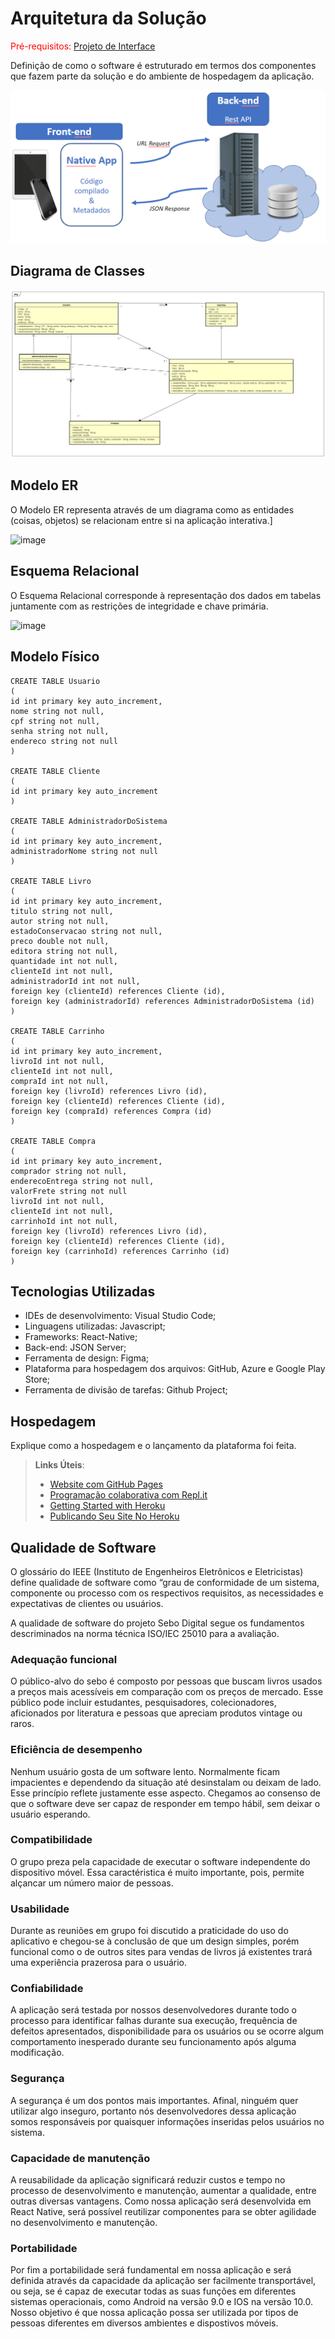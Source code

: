 # Arquitetura da Solução

<span style="color:red">Pré-requisitos: <a href="3-Projeto de Interface.md"> Projeto de Interface</a></span>

Definição de como o software é estruturado em termos dos componentes que fazem parte da solução e do ambiente de hospedagem da aplicação.

![Arquitetura da Solução](img/02-mob-arch.png)

## Diagrama de Classes

![Diagramadeclasses](img/DiagramaDeClassesv2.png)

## Modelo ER

O Modelo ER representa através de um diagrama como as entidades (coisas, objetos) se relacionam entre si na aplicação interativa.]

![image](https://user-images.githubusercontent.com/103009155/225174291-1c78aee8-ce74-4617-b76b-4f8a33a9aa49.png)

## Esquema Relacional

O Esquema Relacional corresponde à representação dos dados em tabelas juntamente com as restrições de integridade e chave primária.

![image](https://user-images.githubusercontent.com/103009155/225178765-3b482514-50d7-441b-a504-72d5e438e925.png)

## Modelo Físico

```
CREATE TABLE Usuario
(
id int primary key auto_increment,
nome string not null,
cpf string not null,
senha string not null,
endereco string not null
)

CREATE TABLE Cliente
(
id int primary key auto_increment
)

CREATE TABLE AdministradorDoSistema
(
id int primary key auto_increment,
administradorNome string not null
)

CREATE TABLE Livro
(
id int primary key auto_increment,
titulo string not null,
autor string not null,
estadoConservacao string not null,
preco double not null,
editora string not null,
quantidade int not null,
clienteId int not null,
administradorId int not null,
foreign key (clienteId) references Cliente (id),
foreign key (administradorId) references AdministradorDoSistema (id)
)

CREATE TABLE Carrinho
(
id int primary key auto_increment,
livroId int not null,
clienteId int not null,
compraId int not null,
foreign key (livroId) references Livro (id),
foreign key (clienteId) references Cliente (id),
foreign key (compraId) references Compra (id)
)

CREATE TABLE Compra
(
id int primary key auto_increment,
comprador string not null,
enderecoEntrega string not null,
valorFrete string not null
livroId int not null,
clienteId int not null,
carrinhoId int not null,
foreign key (livroId) references Livro (id),
foreign key (clienteId) references Cliente (id),
foreign key (carrinhoId) references Carrinho (id)
)

```

## Tecnologias Utilizadas

* IDEs de desenvolvimento: Visual Studio Code;
* Linguagens utilizadas: Javascript;
* Frameworks: React-Native;
* Back-end: JSON Server;
* Ferramenta de design: Figma;
* Plataforma para hospedagem dos arquivos: GitHub, Azure e Google Play Store; 
* Ferramenta de divisão de tarefas: Github Project;

## Hospedagem

Explique como a hospedagem e o lançamento da plataforma foi feita.

> **Links Úteis**:
>
> - [Website com GitHub Pages](https://pages.github.com/)
> - [Programação colaborativa com Repl.it](https://repl.it/)
> - [Getting Started with Heroku](https://devcenter.heroku.com/start)
> - [Publicando Seu Site No Heroku](http://pythonclub.com.br/publicando-seu-hello-world-no-heroku.html)

## Qualidade de Software

O glossário do IEEE (Instituto de Engenheiros Eletrônicos e Eletricistas) define qualidade de software como “grau de conformidade de um sistema, componente ou processo com os respectivos requisitos, as necessidades e expectativas de clientes ou usuários.

A qualidade de software do projeto Sebo Digital segue os fundamentos descriminados na norma técnica ISO/IEC 25010 para a avaliação.

### Adequação funcional

O público-alvo do sebo é composto por pessoas que buscam livros usados a preços mais acessíveis em comparação com os preços de mercado. Esse público pode incluir estudantes, pesquisadores, colecionadores, aficionados por literatura e pessoas que apreciam produtos vintage ou raros.

### Eficiência de desempenho

Nenhum usuário gosta de um software lento. Normalmente ficam impacientes e dependendo da situação até desinstalam ou deixam de lado. Esse princípio reflete justamente esse aspecto. Chegamos ao consenso de que o software deve ser capaz de responder em tempo hábil, sem deixar o usuário esperando.

### Compatibilidade

O grupo preza pela capacidade de executar o software independente do dispositivo móvel. Essa caractéristica é muito importante, pois, permite alçancar um número maior de pessoas.

### Usabilidade

Durante as reuniões em grupo foi discutido a praticidade do uso do aplicativo e chegou-se à conclusão de que um design simples, porém funcional como o de outros sites para vendas de livros já existentes trará uma experiência prazerosa para o usuário.

### Confiabilidade

A aplicação será testada por nossos desenvolvedores durante todo o processo para identificar falhas durante sua execução, frequência de defeitos apresentados, disponibilidade para os usuários ou se ocorre algum comportamento inesperado durante seu funcionamento após alguma modificação.

### Segurança 

A segurança é um dos pontos mais importantes. Afinal, ninguém quer utilizar algo inseguro, portanto nós desenvolvedores dessa aplicação somos responsáveis por quaisquer informações inseridas pelos usuários no sistema.

### Capacidade de manutenção

A reusabilidade da aplicação significará reduzir custos e tempo no processo de desenvolvimento e manutenção, aumentar a qualidade, entre outras diversas vantagens. Como nossa aplicação será desenvolvida em React Native, será possível reutilizar componentes para se obter agilidade no desenvolvimento e manutenção.

### Portabilidade

Por fim a portabilidade será fundamental em nossa aplicação e será definida através da capacidade da aplicação ser facilmente transportável, ou seja, se é capaz de executar todas as suas funções em diferentes sistemas operacionais, como Android na versão 9.0 e IOS na versão 10.0. Nosso objetivo é que nossa aplicação possa ser utilizada por tipos de pessoas diferentes em diversos ambientes e dispostivos móveis.
